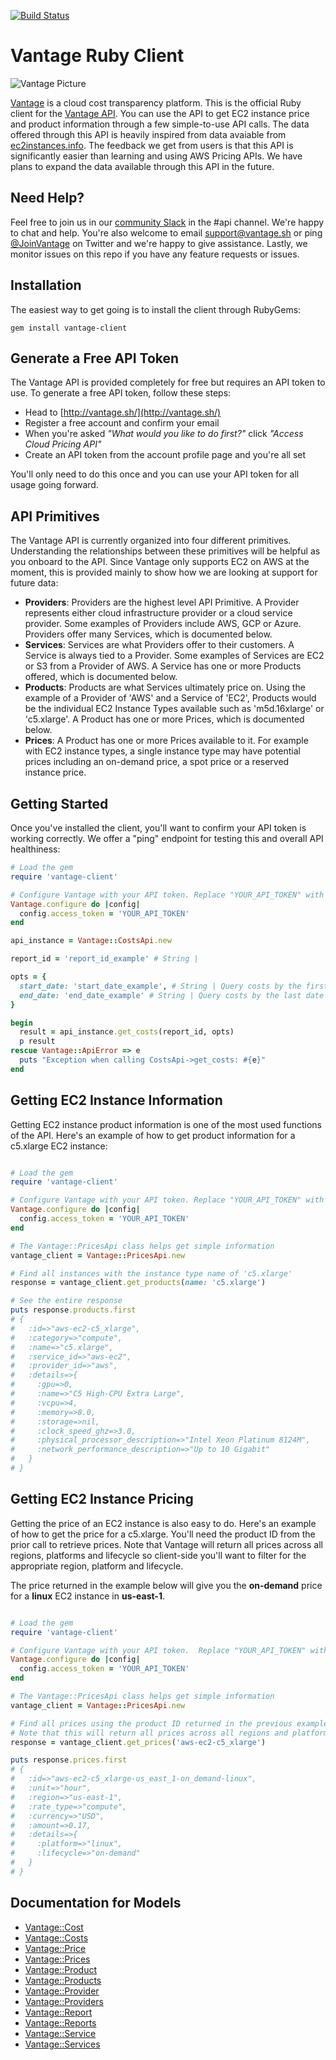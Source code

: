 [![Build Status](https://www.travis-ci.com/vantage-sh/vantage-ruby.svg?branch=main)](https://www.travis-ci.com/vantage-sh/vantage-ruby)

# Vantage Ruby Client

![Vantage Picture](https://uploads-ssl.webflow.com/5f9ba05ba40d6414f341df34/5f9bb1764b6670c6f7739564_moutain-scene.svg)


[Vantage](http://vantage.sh/) is a cloud cost transparency platform. This is the official Ruby client for the [Vantage API](http://vantage.readme.io/). You can use the API to get EC2 instance price and product information through a few simple-to-use API calls. The data offered through this API is heavily inspired from data avaiable from [ec2instances.info](http://ec2instances.info/). The feedback we get from users is that this API is significantly easier than learning and using AWS Pricing APIs. We have plans to expand the data available through this API in the future.

## Need Help?

Feel free to join us in our [community Slack](https://join.slack.com/t/vantagecommunity/shared_invite/zt-oey52myv-gq4AWRKkX25kjp1UGziPTw) in the #api channel. We're happy to chat and help. You're also welcome to email support@vantage.sh or ping [@JoinVantage](https://twitter.com/joinvantage) on Twitter and we're happy to give assistance. Lastly, we monitor issues on this repo if you have any feature requests or issues. 

## Installation

The easiest way to get going is to install the client through RubyGems:

```shell
gem install vantage-client
```

## Generate a Free API Token
The Vantage API is provided completely for free but requires an API token to use. To generate a free API token, follow these steps:

* Head to [http://vantage.sh/](http://vantage.sh/)
* Register a free account and confirm your email
* When you're asked _"What would you like to do first?"_ click _"Access Cloud Pricing API"_
* Create an API token from the account profile page and you're all set

You'll only need to do this once and you can use your API token for all usage going forward. 

## API Primitives

The Vantage API is currently organized into four different primitives. Understanding the relationships between these primitives will be helpful as you onboard to the API. Since Vantage only supports EC2 on AWS at the moment, this is provided mainly to show how we are looking at support for future data:

* **Providers**: Providers are the highest level API Primitive. A Provider represents either cloud infrastructure provider or a cloud service provider. Some examples of Providers include AWS, GCP or Azure. Providers offer many Services, which is documented below.
* **Services**: Services are what Providers offer to their customers. A Service is always tied to a Provider. Some examples of Services are EC2 or S3 from a Provider of AWS. A Service has one or more Products offered, which is documented below.
* **Products**: Products are what Services ultimately price on. Using the example of a Provider of 'AWS' and a Service of 'EC2', Products would be the individual EC2 Instance Types available such as 'm5d.16xlarge' or 'c5.xlarge'. A Product has one or more Prices, which is documented below.
* **Prices**: A Product has one or more Prices available to it. For example with EC2 instance types, a single instance type may have potential prices including an on-demand price, a spot price or a reserved instance price.


## Getting Started

Once you've installed the client, you'll want to confirm your API token is working correctly. We offer a "ping" endpoint for testing this and overall API healthiness:

```ruby
# Load the gem
require 'vantage-client'

# Configure Vantage with your API token. Replace "YOUR_API_TOKEN" with the token you generate. 
Vantage.configure do |config|
  config.access_token = 'YOUR_API_TOKEN'
end

api_instance = Vantage::CostsApi.new

report_id = 'report_id_example' # String | 

opts = { 
  start_date: 'start_date_example', # String | Query costs by the first date you would like to filter from. ISO 8601 Formatted - 2021-07-15 or 2021-07-15T19:20:48+00:00.
  end_date: 'end_date_example' # String | Query costs by the last date you would like to filter to. ISO 8601 Formatted - 2021-07-15 or 2021-07-15T19:20:48+00:00.
}

begin
  result = api_instance.get_costs(report_id, opts)
  p result
rescue Vantage::ApiError => e
  puts "Exception when calling CostsApi->get_costs: #{e}"
end
```

## Getting EC2 Instance Information

Getting EC2 instance product information is one of the most used functions of the API. Here's an example of how to get product information for a c5.xlarge EC2 instance:

```ruby

# Load the gem
require 'vantage-client'

# Configure Vantage with your API token. Replace "YOUR_API_TOKEN" with the token you generate. 
Vantage.configure do |config|
  config.access_token = 'YOUR_API_TOKEN'
end

# The Vantage::PricesApi class helps get simple information 
vantage_client = Vantage::PricesApi.new

# Find all instances with the instance type name of 'c5.xlarge'
response = vantage_client.get_products(name: 'c5.xlarge')

# See the entire response
puts response.products.first
# { 
#   :id=>"aws-ec2-c5_xlarge", 
#   :category=>"compute", 
#   :name=>"c5.xlarge", 
#   :service_id=>"aws-ec2", 
#   :provider_id=>"aws", 
#   :details=>{
#     :gpu=>0, 
#     :name=>"C5 High-CPU Extra Large", 
#     :vcpu=>4, 
#     :memory=>8.0, 
#     :storage=>nil, 
#     :clock_speed_ghz=>3.0, 
#     :physical_processor_description=>"Intel Xeon Platinum 8124M", 
#     :network_performance_description=>"Up to 10 Gigabit"
#   }
# }

```

## Getting EC2 Instance Pricing

Getting the price of an EC2 instance is also easy to do. Here's an example of how to get the price for a c5.xlarge. You'll need the product ID from the prior call to retrieve prices. Note that Vantage will return all prices across all regions, platforms and lifecycle so client-side you'll want to filter for the appropriate region, platform and lifecycle.

The price returned in the example below will give you the **on-demand** price for a **linux** EC2 instance in **us-east-1**.

```ruby 

# Load the gem
require 'vantage-client'

# Configure Vantage with your API token.  Replace "YOUR_API_TOKEN" with the token you generate. 
Vantage.configure do |config|
  config.access_token = 'YOUR_API_TOKEN'
end

# The Vantage::PricesApi class helps get simple information 
vantage_client = Vantage::PricesApi.new

# Find all prices using the product ID returned in the previous example
# Note that this will return all prices across all regions and platform types by default.
response = vantage_client.get_prices('aws-ec2-c5_xlarge')

puts response.prices.first
# {
#   :id=>"aws-ec2-c5_xlarge-us_east_1-on_demand-linux", 
#   :unit=>"hour", 
#   :region=>"us-east-1", 
#   :rate_type=>"compute", 
#   :currency=>"USD", 
#   :amount=>0.17, 
#   :details=>{
#     :platform=>"linux", 
#     :lifecycle=>"on-demand"
#   }
# }
```

## Documentation for Models

 - [Vantage::Cost](docs/Cost.md)
 - [Vantage::Costs](docs/Costs.md)
 - [Vantage::Price](docs/Price.md)
 - [Vantage::Prices](docs/Prices.md)
 - [Vantage::Product](docs/Product.md)
 - [Vantage::Products](docs/Products.md)
 - [Vantage::Provider](docs/Provider.md)
 - [Vantage::Providers](docs/Providers.md)
 - [Vantage::Report](docs/Report.md)
 - [Vantage::Reports](docs/Reports.md)
 - [Vantage::Service](docs/Service.md)
 - [Vantage::Services](docs/Services.md)

